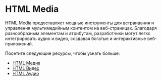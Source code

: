# HTML Media

HTML Media предоставляет мощные инструменты для встраивания и управления мультимедийным контентом на веб-страницах. Благодаря разнообразным элементам и атрибутам, разработчики могут легко интегрировать аудио и видео, создавая богатые и интерактивные веб-приложений.

Посетите следующие ресурсы, чтобы узнать больше:
- [HTML Медиа](5.1%20HTML%20Медиа/README.md)
- [HTML Видео](5.2%20HTML%20%20Видео/README.md)
- [HTML Аудио](5.3%20HTML%20Аудио/README.md)